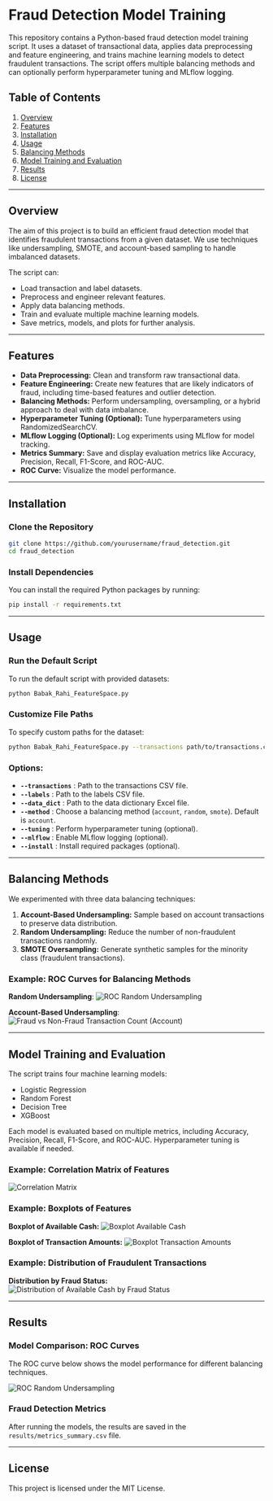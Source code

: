 
# Fraud Detection Model Training

This repository contains a Python-based fraud detection model training script. It uses a dataset of transactional data, applies data preprocessing and feature engineering, and trains machine learning models to detect fraudulent transactions. The script offers multiple balancing methods and can optionally perform hyperparameter tuning and MLflow logging.

## Table of Contents
1. [Overview](#overview)
2. [Features](#features)
3. [Installation](#installation)
4. [Usage](#usage)
5. [Balancing Methods](#balancing-methods)
6. [Model Training and Evaluation](#model-training-and-evaluation)
7. [Results](#results)
8. [License](#license)

---

## Overview
The aim of this project is to build an efficient fraud detection model that identifies fraudulent transactions from a given dataset. We use techniques like undersampling, SMOTE, and account-based sampling to handle imbalanced datasets.

The script can:
- Load transaction and label datasets.
- Preprocess and engineer relevant features.
- Apply data balancing methods.
- Train and evaluate multiple machine learning models.
- Save metrics, models, and plots for further analysis.

---

## Features
- **Data Preprocessing:** Clean and transform raw transactional data.
- **Feature Engineering:** Create new features that are likely indicators of fraud, including time-based features and outlier detection.
- **Balancing Methods:** Perform undersampling, oversampling, or a hybrid approach to deal with data imbalance.
- **Hyperparameter Tuning (Optional):** Tune hyperparameters using RandomizedSearchCV.
- **MLflow Logging (Optional):** Log experiments using MLflow for model tracking.
- **Metrics Summary:** Save and display evaluation metrics like Accuracy, Precision, Recall, F1-Score, and ROC-AUC.
- **ROC Curve:** Visualize the model performance.

---

## Installation

### Clone the Repository
```bash
git clone https://github.com/yourusername/fraud_detection.git
cd fraud_detection
```

### Install Dependencies
You can install the required Python packages by running:

```bash
pip install -r requirements.txt
```

---

## Usage

### Run the Default Script
To run the default script with provided datasets:
```bash
python Babak_Rahi_FeatureSpace.py
```

### Customize File Paths
To specify custom paths for the dataset:
```bash
python Babak_Rahi_FeatureSpace.py --transactions path/to/transactions.csv --labels path/to/labels.csv --data_dict path/to/data-dictionary.xlsx --method account --mlflow --tuning
```

### Options:
- **`--transactions`** : Path to the transactions CSV file.
- **`--labels`** : Path to the labels CSV file.
- **`--data_dict`** : Path to the data dictionary Excel file.
- **`--method`** : Choose a balancing method (`account`, `random`, `smote`). Default is `account`.
- **`--tuning`** : Perform hyperparameter tuning (optional).
- **`--mlflow`** : Enable MLflow logging (optional).
- **`--install`** : Install required packages (optional).

---

## Balancing Methods

We experimented with three data balancing techniques: 
1. **Account-Based Undersampling:** Sample based on account transactions to preserve data distribution.
2. **Random Undersampling:** Reduce the number of non-fraudulent transactions randomly.
3. **SMOTE Oversampling:** Generate synthetic samples for the minority class (fraudulent transactions).

### Example: ROC Curves for Balancing Methods
**Random Undersampling**:
![ROC Random Undersampling](./plots/ROC-Random_Undersampling.png)

**Account-Based Undersampling**:
![Fraud vs Non-Fraud Transaction Count (Account)](./plots/Fraud_vs_Non-Fraud_Transaction_Count_Account-Level_Undersampling.png)

---

## Model Training and Evaluation

The script trains four machine learning models:
- Logistic Regression
- Random Forest
- Decision Tree
- XGBoost

Each model is evaluated based on multiple metrics, including Accuracy, Precision, Recall, F1-Score, and ROC-AUC. Hyperparameter tuning is available if needed.

### Example: Correlation Matrix of Features
![Correlation Matrix](./plots/Correlation_Matrix.png)

### Example: Boxplots of Features
**Boxplot of Available Cash:**
![Boxplot Available Cash](./plots/Boxplot_of_Available_Cash.png)

**Boxplot of Transaction Amounts:**
![Boxplot Transaction Amounts](./plots/Boxplot_of_Transaction_Amounts.png)

### Example: Distribution of Fraudulent Transactions
**Distribution by Fraud Status:**
![Distribution of Available Cash by Fraud Status](./plots/Distribution_of_Available_Cash_by_Fraud_Status.png)

---

## Results

### Model Comparison: ROC Curves
The ROC curve below shows the model performance for different balancing techniques.

![ROC Random Undersampling](./plots/ROC-Random_Undersampling.png)

### Fraud Detection Metrics
After running the models, the results are saved in the `results/metrics_summary.csv` file.

---

## License

This project is licensed under the MIT License.
